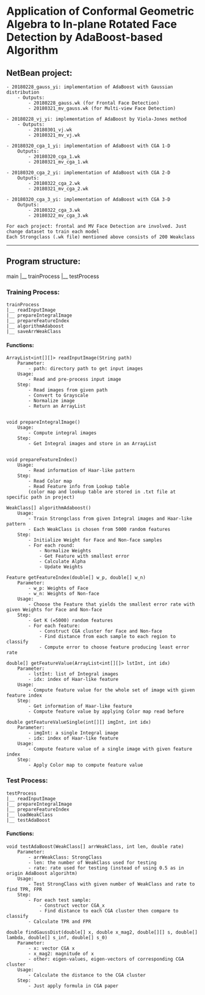 # Application of Conformal Geometric Algebra to In-plane Rotated Face Detection by AdaBoost-based Algorithm

## NetBean project:

	- 20180228_gauss_yi: implementation of AdaBoost with Gaussian distribution
		- Outputs:
			- 20180228_gauss.wk (for Frontal Face Detection)
			- 20180321_mv_gauss.wk (for Multi-view Face Detection)

	- 20180228_vj_yi: implementation of AdaBoost by Viola-Jones method
		- Outputs:
			- 20180301_vj.wk
			- 20180321_mv_vj.wk

	- 20180320_cga_1_yi: implementation of AdaBoost with CGA 1-D
		Outputs:
			- 20180320_cga_1.wk
			- 20180321_mv_cga_1.wk

	- 20180320_cga_2_yi: implementation of AdaBoost with CGA 2-D
		Outputs:
			- 20180322_cga_2.wk
			- 20180321_mv_cga_2.wk

	- 20180320_cga_3_yi: implementation of AdaBoost with CGA 3-D
		Outputs:
			- 20180322_cga_3.wk
			- 20180322_mv_cga_3.wk

	For each project: frontal and MV Face Detection are involved. Just change dataset to train each model
	Each Strongclass (.wk file) mentioned above consists of 200 Weakclass 

--------------------------------------------------------------------------------

## Program structure:

main
|__ trainProcess
|__ testProcess


### Training Process:
	trainProcess
	|__ readInputImage
	|__ prepareIntegralImage
	|__ prepareFeatureIndex
	|__ algorithmAdaboost
	|__ saveArrWeakClass

#### Functions:

	ArrayList<int[][]> readInputImage(String path)
		Parameter:
			- path: directory path to get input images
		Usage:
			- Read and pre-process input image
		Step:
			- Read images from given path
			- Convert to Grayscale
			- Normalize image
			- Return an ArrayList


	void prepareIntegralImage()
		Usage: 
			- Compute integral images
		Step:
			- Get Integral images and store in an ArrayList


	void prepareFeatureIndex()
		Usage:
			- Read information of Haar-like pattern
		Step:
			- Read Color map
			- Read Feature info from Lookup table
			(color map and lookup table are stored in .txt file at specific path in project)

	WeakClass[] algorithmAdaboost()
		Usage:
			- Train Strongclass from given Integral images and Haar-like pattern
			- Each WeakClass is chosen from 5000 random features
		Step:
			- Initialize Weight for Face and Non-face samples
			- For each round:
				- Normalize Weights
				- Get Feature with smallest error
				- Calculate Alpha
				- Update Weights

	Feature getFeatureIndex(double[] w_p, double[] w_n)
		Parameter:
			- w_p: Weights of Face
			- w_n: Weights of Non-face
		Usage:
			- Choose the Feature that yields the smallest error rate with given Weights for Face and Non-face
		Step:
			- Get K (=5000) random features
			- For each feature:
				- Construct CGA cluster for Face and Non-face
				- Find distance from each sample to each region to classify
				- Compute error to choose feature producing least error rate

	double[] getFeatureValue(ArrayList<int[][]> lstInt, int idx)
		Parameter:
			- lstInt: list of Integral images
			- idx: index of Haar-like feature
		Usage:
			- Compute feature value for the whole set of image with given feature index
		Step:
			- Get information of Haar-like feature
			- Compute feature value by applying Color map read before

	double getFeatureValueSingle(int[][] imgInt, int idx)
		Parameter:
			- imgInt: a single Integral image
			- idx: index of Haar-like feature
		Usage:
			- Compute feature value of a single image with given feature index
		Step:
			- Apply Color map to compute feature value


### Test Process:
	testProcess
	|__ readInputImage
	|__ prepareIntegralImage
	|__ prepareFeatureIndex
	|__ loadWeakClass
	|__ testAdaBoost

#### Functions:

	void testAdaBoost(WeakClass[] arrWeakClass, int len, double rate)
		Parameter:
			- arrWeakClass: StrongClass
			- len: the number of WeakClass used for testing
			- rate: rate used for testing (instead of using 0.5 as in origin AdaBoost algorihtm)
		Usage:
			- Test StrongClass with given number of WeakClass and rate to find TPR, FPR
		Step:
			- For each test sample:
				- Construct vector CGA_x
				- Find distance to each CGA cluster then compare to classify
			- Calculate TPR and FPR

	double findGaussDist(double[] x, double x_mag2, double[][] s, double[] lambda, double[] s_inf, double[] s_0)
		Parameter:
			- x: vector CGA x
			- x_mag2: magnitude of x
			- other: eigen-values, eigen-vectors of corresponding CGA cluster
		Usage:
			- Calculate the distance to the CGA cluster
		Step:
			- Just apply formula in CGA paper